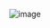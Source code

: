 
![image](https://github.com/hectorayam/Stock/assets/74029848/570b5232-4df8-49c6-a58b-2c0db821e1e8)
